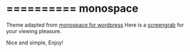 ==========
monospace
==========
Theme adapted from [monospace for wordpress](http://wordpress.org/themes/monospace)
Here is a [screengrab](https://github.com/lwm/pelican-themes/blob/master/monospace/screenshot.png) for your viewing pleasure.

Nice and simple, 
Enjoy!
